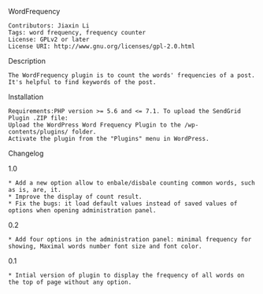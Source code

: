 WordFrequency

    Contributors: Jiaxin Li
    Tags: word frequency, frequency counter
    License: GPLv2 or later
    License URI: http://www.gnu.org/licenses/gpl-2.0.html

Description

    The WordFrequency plugin is to count the words' frequencies of a post. It's helpful to find keywords of the post.

Installation

    Requirements:PHP version >= 5.6 and <= 7.1. To upload the SendGrid Plugin .ZIP file:
    Upload the WordPress Word Frequency Plugin to the /wp-contents/plugins/ folder.
    Activate the plugin from the "Plugins" menu in WordPress.
    
Changelog

1.0

    * Add a new option allow to enbale/disbale counting common words, such as is, are, it.
    * Improve the display of count result.
    * Fix the bugs: it load default values instead of saved values of options when opening administration panel.

0.2

    * Add four options in the administration panel: minimal frequency for showing, Maximal words number font size and font color.

0.1

    * Intial version of plugin to display the frequency of all words on the top of page without any option.

